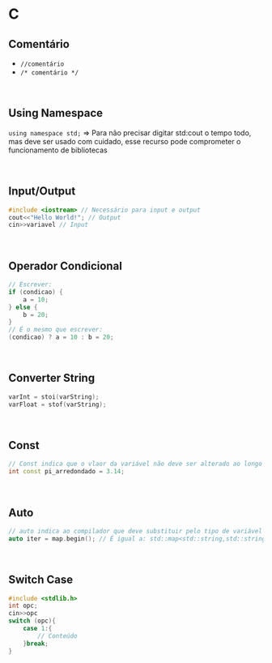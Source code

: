 # C

## Comentário
- `//comentário`
- `/* comentário */`

<br>

## Using Namespace
`using namespace std;` => Para não precisar digitar std:cout o tempo todo, mas deve ser usado com cuidado, esse recurso pode comprometer o funcionamento de bibliotecas

<br>

## Input/Output
```c++
#include <iostream> // Necessário para input e output
cout<<"Hello World!"; // Output
cin>>variavel // Input 
```

<br>

## Operador Condicional
```c++
// Escrever:
if (condicao) {
	a = 10;
} else {
	b = 20;
}
// É o mesmo que escrever:
(condicao) ? a = 10 : b = 20;
```

<br>

## Converter String
```c++
varInt = stoi(varString);
varFloat = stof(varString);
```

<br>

## Const
```c++
// Const indica que o vlaor da variável não deve ser alterado ao longo do código
int const pi_arredondado = 3.14;
```

<br>

## Auto
```c++
// auto indica ao compilador que deve substituir pelo tipo de variável que está sendo atribuída
auto iter = map.begin(); // É igual a: std::map<std::string,std::string>::iterator iter = map.begin();
```

<br>

## Switch Case
```c++
#include <stdlib.h>
int opc;
cin>>opc
switch (opc){
	case 1:{
		// Conteúdo
	}break;
}
```